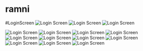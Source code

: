 # ramni


#LoginScreen
<img src="screenshots/login.png" alt="Login Screen" />
<img src="screenshots/register.png" alt="Login Screen"/>
<img src="screenshots/emailverify.png" alt="Login Screen" />

<img src="screenshots/1.png" alt="Login Screen" />
<img src="screenshots/newpassword.png" alt="Login Screen" />
<img src="screenshots/otp.png" alt="Login Screen" />
<img src="screenshots/home.png" alt="Login Screen" />
<img src="screenshots/products.png" alt="Login Screen" />
<img src="screenshots/profile.png" alt="Login Screen" />
<img src="screenshots/filter.png" alt="Login Screen" />
<img src="screenshots/address.png" alt="Login Screen" />
<img src="screenshots/addaddress.png" alt="Login Screen" />
<img src="screenshots/checkour.pnordersemailverify.png" alt="Login Screen" />
<img src="screenshots/orderaccepted.png" alt="Login Screen" />



